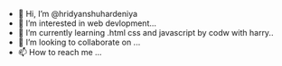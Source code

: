 - 👋 Hi, I’m @hridyanshuhardeniya
- 👀 I’m interested in web devlopment...
- 🌱 I’m currently learning .html css and javascript by codw with harry..
- 💞️ I’m looking to collaborate on ...
- 📫 How to reach me ...

<!---
hridyanshuhardeniya/hridyanshuhardeniya is a ✨ special ✨ repository because its `README.md` (this file) appears on your GitHub profile.
You can click the Preview link to take a look at your changes.
--->
